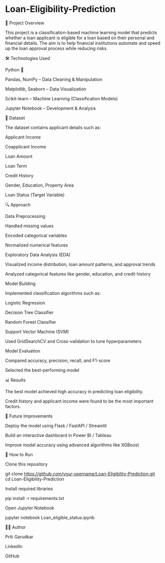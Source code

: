 # Loan-Eligibility-Prediction

📌 Project Overview

This project is a classification-based machine learning model that predicts whether a loan applicant is eligible for a loan based on their personal and financial details.
The aim is to help financial institutions automate and speed up the loan approval process while reducing risks.

🛠️ Technologies Used

Python 🐍

Pandas, NumPy – Data Cleaning & Manipulation

Matplotlib, Seaborn – Data Visualization

Scikit-learn – Machine Learning (Classification Models)

Jupyter Notebook – Development & Analysis

📂 Dataset

The dataset contains applicant details such as:

Applicant Income

Coapplicant Income

Loan Amount

Loan Term

Credit History

Gender, Education, Property Area

Loan Status (Target Variable)

🔍 Approach

Data Preprocessing

Handled missing values

Encoded categorical variables

Normalized numerical features

Exploratory Data Analysis (EDA)

Visualized income distribution, loan amount patterns, and approval trends

Analyzed categorical features like gender, education, and credit history

Model Building

Implemented classification algorithms such as:

Logistic Regression

Decision Tree Classifier

Random Forest Classifier

Support Vector Machine (SVM)

Used GridSearchCV and Cross-validation to tune hyperparameters

Model Evaluation

Compared accuracy, precision, recall, and F1-score

Selected the best-performing model

📊 Results

The best model achieved high accuracy in predicting loan eligibility.

Credit history and applicant income were found to be the most important factors.

🚀 Future Improvements

Deploy the model using Flask / FastAPI / Streamlit

Build an interactive dashboard in Power BI / Tableau

Improve model accuracy using advanced algorithms like XGBoost

📎 How to Run

Clone this repository

git clone https://github.com/your-username/Loan-Eligibility-Prediction.git
cd Loan-Eligibility-Prediction


Install required libraries

pip install -r requirements.txt


Open Jupyter Notebook

jupyter notebook Loan_eligible_status.ipynb

👩‍💻 Author

Priti Garudkar

LinkedIn

GitHub
